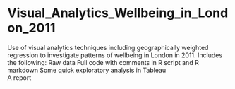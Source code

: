 
# Visual_Analytics_Wellbeing_in_London_2011
Use of visual analytics techniques including geographically weighted regression to investigate patterns of wellbeing in London in 2011.
Includes the following:
Raw data 
Full code with comments in R script and R markdown 
Some quick exploratory analysis in Tableau  
A report 
